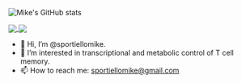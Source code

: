 ![Mike's GitHub stats](https://github-readme-stats.vercel.app/api?username=sportiellomike&count_private=true&show_icons=true&theme=nightowl)<img align="center" />

<a href="https://github.com/anuraghazra/github-readme-stats">
  <img align="center" src="https://github-readme-stats.vercel.app/api/pin/?username=anuraghazra&repo=github-readme-stats" />
</a>
<a href="https://github.com/anuraghazra/convoychat">
  <img align="center" src="https://github-readme-stats.vercel.app/api/pin/?username=anuraghazra&repo=convoychat" />
</a>

- 👋 Hi, I’m @sportiellomike.
- 👀 I’m interested in transcriptional and metabolic control of T cell memory.
- 📫 How to reach me: sportiellomike@gmail.com

<!---
sportiellomike/sportiellomike is a ✨ special ✨ repository because its `README.md` (this file) appears on your GitHub profile.
You can click the Preview link to take a look at your changes.
--->
